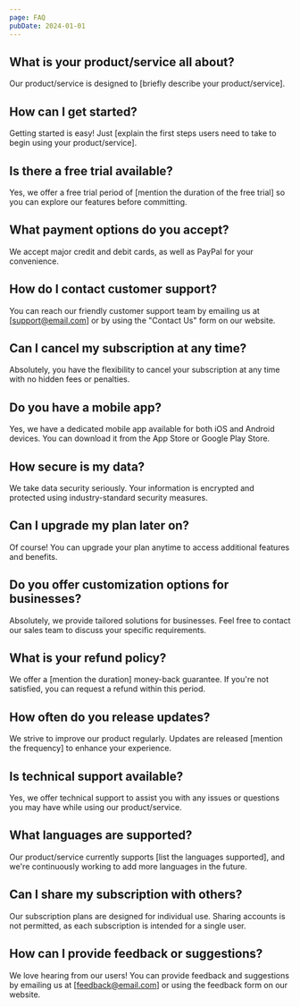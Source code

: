 ```yaml
---
page: FAQ
pubDate: 2024-01-01
---
```


## What is your product/service all about?

Our product/service is designed to \[briefly describe your product/service\].

## How can I get started?

Getting started is easy! Just \[explain the first steps users need to take to begin using your product/service\].

## Is there a free trial available?

Yes, we offer a free trial period of \[mention the duration of the free trial\] so you can explore our features before committing.

## What payment options do you accept?

We accept major credit and debit cards, as well as PayPal for your convenience.

## How do I contact customer support?

You can reach our friendly customer support team by emailing us at \[support@email.com\] or by using the "Contact Us" form on our website.

## Can I cancel my subscription at any time?

Absolutely, you have the flexibility to cancel your subscription at any time with no hidden fees or penalties.

## Do you have a mobile app?

Yes, we have a dedicated mobile app available for both iOS and Android devices. You can download it from the App Store or Google Play Store.

## How secure is my data?

We take data security seriously. Your information is encrypted and protected using industry-standard security measures.

## Can I upgrade my plan later on?

Of course! You can upgrade your plan anytime to access additional features and benefits.

## Do you offer customization options for businesses?

Absolutely, we provide tailored solutions for businesses. Feel free to contact our sales team to discuss your specific requirements.

## What is your refund policy?

We offer a \[mention the duration\] money-back guarantee. If you're not satisfied, you can request a refund within this period.

## How often do you release updates?

We strive to improve our product regularly. Updates are released \[mention the frequency\] to enhance your experience.

## Is technical support available?

Yes, we offer technical support to assist you with any issues or questions you may have while using our product/service.

## What languages are supported?

Our product/service currently supports \[list the languages supported\], and we're continuously working to add more languages in the future.

## Can I share my subscription with others?

Our subscription plans are designed for individual use. Sharing accounts is not permitted, as each subscription is intended for a single user.

## How can I provide feedback or suggestions?

We love hearing from our users! You can provide feedback and suggestions by emailing us at \[feedback@email.com\] or using the feedback form on our website.